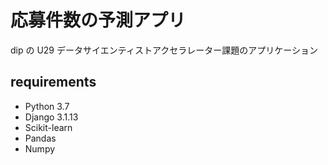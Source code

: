 # 応募件数の予測アプリ

dip の U29 データサイエンティストアクセラレーター課題のアプリケーション

## requirements
- Python 3.7
- Django 3.1.13
- Scikit-learn
- Pandas
- Numpy
